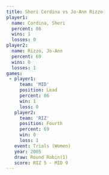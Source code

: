 ```yaml
---
title: Sheri Cordina vs Jo-Ann Rizzo
player1:              
  name: Cordina, Sheri
  percent: 86         
  wins: 1             
  losses: 0           
player2:              
  name: Rizzo, Jo-Ann 
  percent: 69         
  wins: 0             
  losses: 1           
games:
 - player1:        
     team: 'MID'   
     position: Lead
     percent: 86   
     win: 1        
     loss: 0       
   player2:          
     team: 'RIZ'     
     position: Fourth
     percent: 69     
     win: 0          
     loss: 1         
   event: Trials (Women)
   year: 2005           
   draw: Round Robin(1) 
   score: RIZ 5 - MID 9 
---
```

